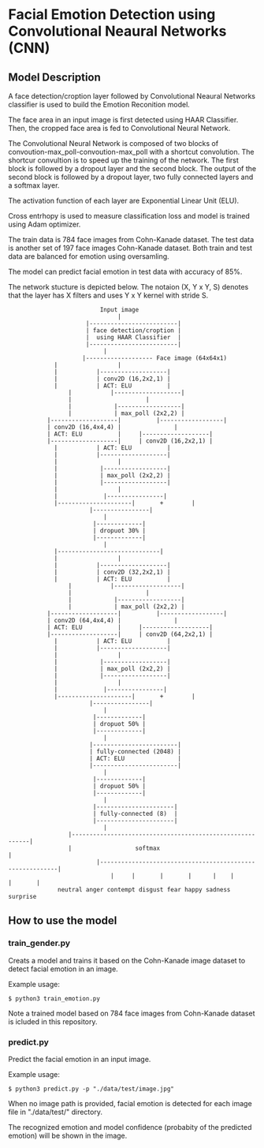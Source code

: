 # Facial Emotion Detection using Convolutional Neaural Networks (CNN)

## Model Description
A face detection/croption layer followed by Convolutional Neaural Networks classifier is used to build the Emotion Reconition model. 

The face area in an input image is first detected using HAAR Classifier. Then, the cropped face area is fed to Convolutional Neural Network.

The Convolutional Neural Network is composed of two blocks of convoution-max_poll-convoution-max_poll with a shortcut convolution. The shortcur convultion is to speed up the training of the network. The first block is followed by a dropout layer and the second block. The output of the second block is followed by a dropout layer, two fully connected layers and a softmax layer.

The activation function of each layer are Exponential Linear Unit (ELU). 

Cross entrhopy is used to measure classification loss and model is trained using Adam optimizer.

The train data is 784 face images from Cohn-Kanade dataset. The test data is another set of 197 face images Cohn-Kanade dataset. Both train and test data are balanced for emotion using oversamling.

The model can predict facial emotion in test data with accuracy of 85%.

The network stucture is depicted below. The notaion (X, Y x Y, S) denotes that the layer has X filters and uses Y x Y kernel with stride S.  

						      Input image
					      		   |
					      |-------------------------|
					      | face detection/croption |
					      |  using HAAR Classifier  |
					      |-------------------------|
							   |
	                     |------------------- Face image (64x64x1) 
			     |				   |
			     |			 |-------------------|
			     |			 | conv2D (16,2x2,1) | 
			     |			 | ACT: ELU          |
	        	     |			 |-------------------|
	        	     |	       			   |
	          	     |			  |------------------|
	           	     |			  | max_poll (2x2,2) |
	           |-------------------|          |------------------|
	           | conv2D (16,4x4,4) | 	       	   |	
	           | ACT: ELU          | 	 |-------------------|
	           |-------------------|	 | conv2D (16,2x2,1) | 
			     |			 | ACT: ELU          |
			     |			 |-------------------|
			     |				   |
			     |			  |------------------|
			     |			  | max_poll (2x2,2) |
			     |			  |------------------|
			     |				   |
			     |			   |----------------|
			     |---------------------|       +        |
						   |----------------|
							   |
						    |-------------|
						    | dropuot 30% |
						    |-------------|
							   |
			     |-----------------------------|  
			     |				   |
			     |			 |-------------------|
			     |			 | conv2D (32,2x2,1) | 
			     |			 | ACT: ELU          |
	        	     |			 |-------------------|
	        	     |	       			   |
	          	     |			  |------------------|
	           	     |			  | max_poll (2x2,2) |
	           |-------------------|          |------------------|
	           | conv2D (64,4x4,4) | 	       	   |	
	           | ACT: ELU          | 	 |-------------------|
	           |-------------------|	 | conv2D (64,2x2,1) | 
			     |			 | ACT: ELU          |
			     |			 |-------------------|
			     |				   |
			     |			  |------------------|
			     |			  | max_poll (2x2,2) |
			     |			  |------------------|
			     |				   |
			     |			   |----------------|
			     |---------------------|       +        |
						   |----------------|
							   |
						    |-------------|
						    | dropuot 50% |
						    |-------------|
							   |
					       |------------------------|
					       | fully-connected (2048) |
					       | ACT: ELU               |
					       |------------------------|
							   |
						    |-------------|
						    | dropuot 50% |
						    |-------------|
							   |
					        |----------------------|
					        | fully-connected (8)  |
					        |----------------------|
							   |
			         |----------------------------------------------------------|
			         |               	softmax                             |
	                         |----------------------------------------------------------|
	                             |     |       |       |      |    |      |       |
				  neutral anger contempt disgust fear happy sadness surprise


## How to use the model

### train_gender.py
Creats a model and trains it based on the Cohn-Kanade image dataset to detect facial emotion in an image.

Example usage:
```
$ python3 train_emotion.py
```
Note a trained model based on 784 face images from Cohn-Kanade dataset is icluded in this repository.


### predict.py
Predict the facial emotion in an input image.

Example usage:
```
$ python3 predict.py -p "./data/test/image.jpg"
```
When no image path is provided, facial emotion is detected for each image file in "./data/test/" directory.

The recognized emotion and model confidence (probabity of the predicted emotion) will be shown in the image.


